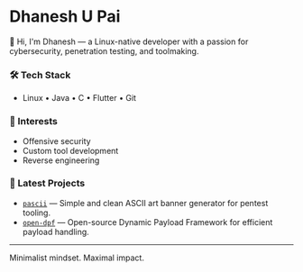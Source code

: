 # Dhanesh U Pai

👋 Hi, I'm Dhanesh — a Linux-native developer with a passion for cybersecurity, penetration testing, and toolmaking.

### 🛠️ Tech Stack
- Linux • Java • C • Flutter • Git

### 🧪 Interests
- Offensive security
- Custom tool development
- Reverse engineering

### 🔧 Latest Projects
- [`pascii`](https://github.com/cxuri/pascii) — Simple and clean ASCII art banner generator for pentest tooling.
- [`open-dpf`](https://github.com/cxuri/open-dpf) — Open-source Dynamic Payload Framework for efficient payload handling.

---

Minimalist mindset. Maximal impact.
